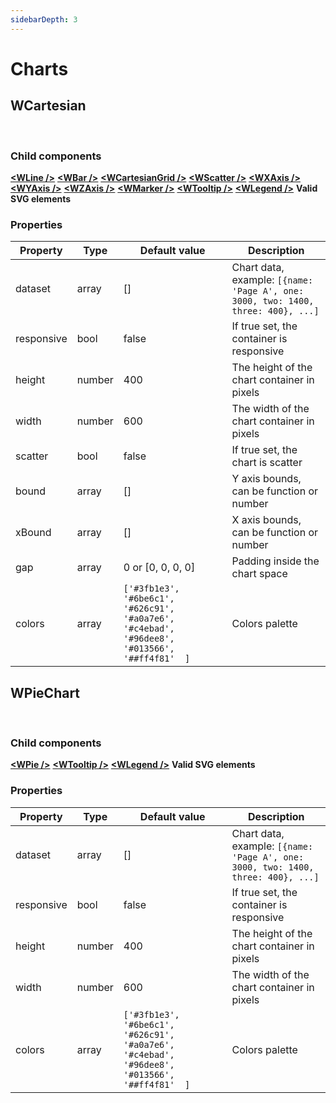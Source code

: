 ```yaml
---
sidebarDepth: 3
---
```

# Charts

## WCartesian

<br>
<Api-Cartesian />

### Child components
**[\<WLine />](/api/components.html#wline)**
**[\<WBar />](/api/components.html#wbar)**
**[\<WCartesianGrid />](/api/components.html#wcartesiangrid)**
**[\<WScatter />](/api/components.html#wscatter)**
**[\<WXAxis />](/api/components.html#wxaxis)**
**[\<WYAxis />](/api/components.html#wyaxis)**
**[\<WZAxis />](/api/components.html#wzaxis)**
**[\<WMarker />](/api/components.html#wmarker)**
**[\<WTooltip />](/api/widgets.html#wtooltip)**
**[\<WLegend />](/api/widgets.html#wlegends)**
**Valid SVG elements**

### Properties
| Property | Type | Default value | Description |
|----------|------|---------------|-------------|
| dataset | array | [] | Chart data, example:  ```[{name: 'Page A', one: 3000, two: 1400, three: 400}, ...]``` |
| responsive | bool | false | If true set, the container is responsive |
| height | number | 400 | The height of the chart container in pixels |
| width | number | 600 | The width of the chart container in pixels |
| scatter | bool | false | If true set, the chart is scatter  |
| bound | array | [] | Y axis bounds, can be function or number |
| xBound | array | [] | X axis bounds, can be function or number |
| gap | array | 0 or [0, 0, 0, 0] | Padding inside the chart space |
| colors | array | ```['#3fb1e3',  '#6be6c1',  '#626c91',  '#a0a7e6',  '#c4ebad',  '#96dee8',  '#013566',  '##ff4f81'  ]``` | Colors palette |

## WPieChart

<br>
<Api-PieChart />

### Child components
**[\<WPie />](/api/components.html#wpie)**
**[\<WTooltip />](/api/widgets.html#wtooltip)**
**[\<WLegend />](/api/widgets.html#wlegends)**
**Valid SVG elements**

### Properties
| Property | Type | Default value | Description |
|----------|------|---------------|-------------|
| dataset | array | [] | Chart data, example:  ```[{name: 'Page A', one: 3000, two: 1400, three: 400}, ...]``` |
| responsive | bool | false | If true set, the container is responsive |
| height | number | 400 | The height of the chart container in pixels |
| width | number | 600 | The width of the chart container in pixels |
| colors | array | ```['#3fb1e3',  '#6be6c1',  '#626c91',  '#a0a7e6',  '#c4ebad',  '#96dee8',  '#013566',  '##ff4f81'  ]``` | Colors palette |
